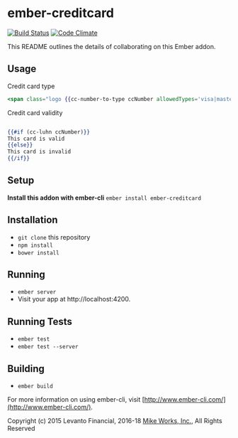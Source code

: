 # ember-creditcard

[![Build Status](https://travis-ci.org/mike-north/ember-creditcard.svg?branch=master)](https://travis-ci.org/mike-north/ember-creditcard)
[![Code Climate](https://codeclimate.com/github/mike-north/ember-creditcard/badges/gpa.svg)](https://codeclimate.com/github/mike-north/ember-creditcard)

This README outlines the details of collaborating on this Ember addon.

## Usage

Credit card type

```hbs
<span class="logo {{cc-number-to-type ccNumber allowedTypes='visa|mastercard|amex|discover'}}"></span>

```

Credit card validity

```hbs

{{#if (cc-luhn ccNumber)}}
This card is valid
{{else}}
This card is invalid
{{/if}}

```

## Setup

**Install this addon with ember-cli** `ember install ember-creditcard`

## Installation

- `git clone` this repository
- `npm install`
- `bower install`

## Running

- `ember server`
- Visit your app at http://localhost:4200.

## Running Tests

- `ember test`
- `ember test --server`

## Building

- `ember build`

For more information on using ember-cli, visit [http://www.ember-cli.com/](http://www.ember-cli.com/).

Copyright (c) 2015 Levanto Financial, 2016-18 [Mike Works, Inc.](https://mike.works), All Rights Reserved
